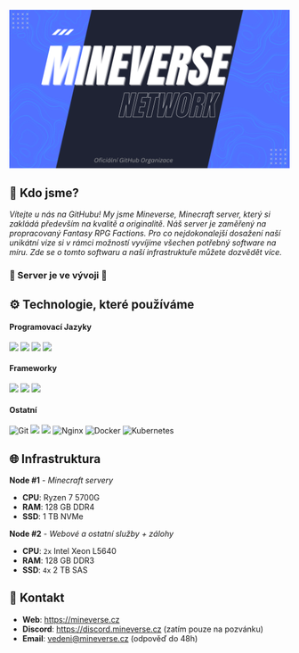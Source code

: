 
![](banner.png)

## 👋 Kdo jsme?

*Vítejte u nás na GitHubu! My jsme Mineverse, Minecraft server, který si zakládá především na kvalitě a originalitě. Náš server je zaměřený na propracovaný Fantasy RPG Factions. Pro co nejdokonalejší dosažení naší unikátní vize si v rámci možností vyvíjíme všechen potřebný software na míru. Zde se o tomto softwaru a naší infrastruktuře můžete dozvědět více.*

### 🚧 Server je ve vývoji 🚧

## ⚙️ Technologie, které používáme

#### Programovací Jazyky 

![](https://img.shields.io/badge/Java-ED8B00?style=for-the-badge&logo=openjdk&logoColor=white) ![](https://img.shields.io/badge/Kotlin-0095D5?&style=for-the-badge&logo=kotlin&logoColor=white) ![](https://img.shields.io/badge/PHP-777BB4?style=for-the-badge&logo=php&logoColor=white) ![](https://img.shields.io/badge/JavaScript-F7DF1E?style=for-the-badge&logo=javascript&logoColor=black)

#### Frameworky

![](https://img.shields.io/badge/Laravel-FF2D20?style=for-the-badge&logo=laravel&logoColor=white) ![](https://img.shields.io/badge/Vue.js-35495E?style=for-the-badge&logo=vue.js&logoColor=4FC08D) ![](https://img.shields.io/badge/Tailwind_CSS-38B2AC?style=for-the-badge&logo=tailwind-css&logoColor=white)

#### Ostatní

![Git](https://img.shields.io/badge/GIT-E44C30?style=for-the-badge&logo=git&logoColor=white) ![](https://img.shields.io/badge/MySQL-005C84?style=for-the-badge&logo=mysql&logoColor=white) ![](https://img.shields.io/badge/redis-%23DD0031.svg?&style=for-the-badge&logo=redis&logoColor=white) ![Nginx](https://img.shields.io/badge/nginx-%23009639.svg?style=for-the-badge&logo=nginx&logoColor=white) ![Docker](https://img.shields.io/badge/docker-%230db7ed.svg?style=for-the-badge&logo=docker&logoColor=white) ![Kubernetes](https://img.shields.io/badge/kubernetes-%23326ce5.svg?style=for-the-badge&logo=kubernetes&logoColor=white)

## 🌐 Infrastruktura

**Node #1** - *Minecraft servery*
- **CPU**: Ryzen 7 5700G
- **RAM**: 128 GB DDR4
- **SSD**: 1 TB NVMe

**Node #2** - *Webové a ostatní služby + zálohy*
- **CPU**: `2x` Intel Xeon L5640
- **RAM**: 128 GB DDR3
- **SSD**: `4x` 2 TB SAS

## 💬 Kontakt
- **Web**: https://mineverse.cz
- **Discord**: https://discord.mineverse.cz (zatím pouze na pozvánku)
- **Email**: vedeni@mineverse.cz (odpověď do 48h)
